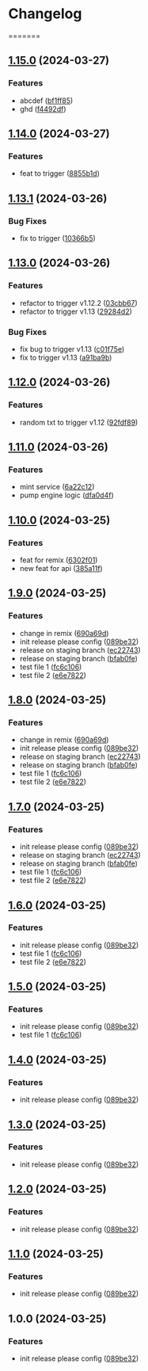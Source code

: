 # Changelog

=======
## [1.15.0](https://github.com/realfredlai/release-demo/compare/my-app-v1.14.0...my-app-v1.15.0) (2024-03-27)


### Features

* abcdef ([bf1ff85](https://github.com/realfredlai/release-demo/commit/bf1ff85d8371f6f78127cf11e139070eb4c378b7))
* ghd ([f4492df](https://github.com/realfredlai/release-demo/commit/f4492dffe63b253463bfa5c29cf08cfd0cd704f7))

## [1.14.0](https://github.com/realfredlai/release-demo/compare/my-app-v1.13.1...my-app-v1.14.0) (2024-03-27)


### Features

* feat to trigger ([8855b1d](https://github.com/realfredlai/release-demo/commit/8855b1d9b1e3633e8ebd0e62cb93bd9c685ddd34))

## [1.13.1](https://github.com/realfredlai/release-demo/compare/my-app-v1.13.0...my-app-v1.13.1) (2024-03-26)


### Bug Fixes

* fix to trigger ([10366b5](https://github.com/realfredlai/release-demo/commit/10366b5813c1e631b627a38b4311ae6fea94a973))

## [1.13.0](https://github.com/realfredlai/release-demo/compare/my-app-v1.12.0...my-app-v1.13.0) (2024-03-26)


### Features

* refactor to trigger v1.12.2 ([03cbb67](https://github.com/realfredlai/release-demo/commit/03cbb6708cbf05e4dacf867af8b71c5ec5d245c4))
* refactor to trigger v1.13 ([29284d2](https://github.com/realfredlai/release-demo/commit/29284d23b1fce94d12a31d4e76b32c92b3f2f613))


### Bug Fixes

* fix bug to trigger v1.13 ([c01f75e](https://github.com/realfredlai/release-demo/commit/c01f75ede5a367ebc82f7d0237df961a8d9dc1ec))
* fix to trigger v1.13 ([a91ba9b](https://github.com/realfredlai/release-demo/commit/a91ba9b97c4c571ebcfce8ff7e45c971d324f1f9))

## [1.12.0](https://github.com/realfredlai/release-demo/compare/my-app-v1.11.0...my-app-v1.12.0) (2024-03-26)


### Features

* random txt to trigger v1.12 ([92fdf89](https://github.com/realfredlai/release-demo/commit/92fdf897d69ce2b2b37b8770d9e5ebd6e4842383))

## [1.11.0](https://github.com/realfredlai/release-demo/compare/my-app-v1.10.0...my-app-v1.11.0) (2024-03-26)


### Features

* mint service ([6a22c12](https://github.com/realfredlai/release-demo/commit/6a22c1262f23cbf5a032c50d42b45ce64b8a8919))
* pump engine logic ([dfa0d4f](https://github.com/realfredlai/release-demo/commit/dfa0d4f1052aa09914dda14c34fd75514f234bc3))

## [1.10.0](https://github.com/realfredlai/release-demo/compare/my-app-v1.9.0...my-app-v1.10.0) (2024-03-25)


### Features

* feat for remix ([6302f01](https://github.com/realfredlai/release-demo/commit/6302f01bdef198de4a4540f164446af8733e7db6))
* new feat for api ([385a11f](https://github.com/realfredlai/release-demo/commit/385a11f00095070840dd7588c8452a889a4f1220))

## [1.9.0](https://github.com/realfredlai/release-demo/compare/my-app-v1.8.0...my-app-v1.9.0) (2024-03-25)


### Features

* change in remix ([690a69d](https://github.com/realfredlai/release-demo/commit/690a69d17c4019bf1eb2ae5baefbb181d9a9b457))
* init release please config ([089be32](https://github.com/realfredlai/release-demo/commit/089be32b127486c101bf66fbd1f4d2bcb987707f))
* release on staging branch ([ec22743](https://github.com/realfredlai/release-demo/commit/ec22743bc2cf23c676c3726dc8c8316973006ec2))
* release on staging branch ([bfab0fe](https://github.com/realfredlai/release-demo/commit/bfab0fecb9a99f0911d538d80ecc8265666e04e6))
* test file 1 ([fc6c106](https://github.com/realfredlai/release-demo/commit/fc6c106467a6168f464a540c4b67025f60f29a77))
* test file 2 ([e6e7822](https://github.com/realfredlai/release-demo/commit/e6e78221c5252cf0798e71cb40368b7dbcb5791c))

## [1.8.0](https://github.com/realfredlai/release-demo/compare/my-app-v1.7.0...my-app-v1.8.0) (2024-03-25)


### Features

* change in remix ([690a69d](https://github.com/realfredlai/release-demo/commit/690a69d17c4019bf1eb2ae5baefbb181d9a9b457))
* init release please config ([089be32](https://github.com/realfredlai/release-demo/commit/089be32b127486c101bf66fbd1f4d2bcb987707f))
* release on staging branch ([ec22743](https://github.com/realfredlai/release-demo/commit/ec22743bc2cf23c676c3726dc8c8316973006ec2))
* release on staging branch ([bfab0fe](https://github.com/realfredlai/release-demo/commit/bfab0fecb9a99f0911d538d80ecc8265666e04e6))
* test file 1 ([fc6c106](https://github.com/realfredlai/release-demo/commit/fc6c106467a6168f464a540c4b67025f60f29a77))
* test file 2 ([e6e7822](https://github.com/realfredlai/release-demo/commit/e6e78221c5252cf0798e71cb40368b7dbcb5791c))

## [1.7.0](https://github.com/realfredlai/release-demo/compare/my-app-v1.6.0...my-app-v1.7.0) (2024-03-25)


### Features

* init release please config ([089be32](https://github.com/realfredlai/release-demo/commit/089be32b127486c101bf66fbd1f4d2bcb987707f))
* release on staging branch ([ec22743](https://github.com/realfredlai/release-demo/commit/ec22743bc2cf23c676c3726dc8c8316973006ec2))
* release on staging branch ([bfab0fe](https://github.com/realfredlai/release-demo/commit/bfab0fecb9a99f0911d538d80ecc8265666e04e6))
* test file 1 ([fc6c106](https://github.com/realfredlai/release-demo/commit/fc6c106467a6168f464a540c4b67025f60f29a77))
* test file 2 ([e6e7822](https://github.com/realfredlai/release-demo/commit/e6e78221c5252cf0798e71cb40368b7dbcb5791c))

## [1.6.0](https://github.com/realfredlai/release-demo/compare/my-app-v1.5.0...my-app-v1.6.0) (2024-03-25)


### Features

* init release please config ([089be32](https://github.com/realfredlai/release-demo/commit/089be32b127486c101bf66fbd1f4d2bcb987707f))
* test file 1 ([fc6c106](https://github.com/realfredlai/release-demo/commit/fc6c106467a6168f464a540c4b67025f60f29a77))
* test file 2 ([e6e7822](https://github.com/realfredlai/release-demo/commit/e6e78221c5252cf0798e71cb40368b7dbcb5791c))

## [1.5.0](https://github.com/realfredlai/release-demo/compare/my-app-v1.4.0...my-app-v1.5.0) (2024-03-25)


### Features

* init release please config ([089be32](https://github.com/realfredlai/release-demo/commit/089be32b127486c101bf66fbd1f4d2bcb987707f))
* test file 1 ([fc6c106](https://github.com/realfredlai/release-demo/commit/fc6c106467a6168f464a540c4b67025f60f29a77))

## [1.4.0](https://github.com/realfredlai/release-demo/compare/my-app-v1.3.0...my-app-v1.4.0) (2024-03-25)


### Features

* init release please config ([089be32](https://github.com/realfredlai/release-demo/commit/089be32b127486c101bf66fbd1f4d2bcb987707f))

## [1.3.0](https://github.com/realfredlai/release-demo/compare/my-app-v1.2.0...my-app-v1.3.0) (2024-03-25)


### Features

* init release please config ([089be32](https://github.com/realfredlai/release-demo/commit/089be32b127486c101bf66fbd1f4d2bcb987707f))

## [1.2.0](https://github.com/realfredlai/release-demo/compare/my-app-v1.1.0...my-app-v1.2.0) (2024-03-25)


### Features

* init release please config ([089be32](https://github.com/realfredlai/release-demo/commit/089be32b127486c101bf66fbd1f4d2bcb987707f))

## [1.1.0](https://github.com/realfredlai/release-demo/compare/my-app-v1.0.0...my-app-v1.1.0) (2024-03-25)


### Features

* init release please config ([089be32](https://github.com/realfredlai/release-demo/commit/089be32b127486c101bf66fbd1f4d2bcb987707f))

## 1.0.0 (2024-03-25)


### Features

* init release please config ([089be32](https://github.com/realfredlai/release-demo/commit/089be32b127486c101bf66fbd1f4d2bcb987707f))
